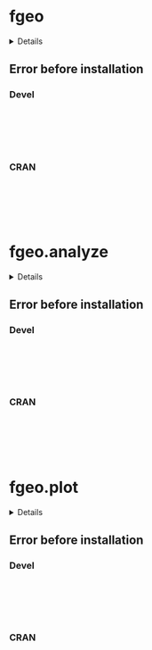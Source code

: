 # fgeo

<details>

* Version: 
* Source code: ???
* URL: https://github.com/forestgeo/fgeo.tool
* BugReports: https://github.com/forestgeo/fgeo.tool/issues
* Number of recursive dependencies: 0

Run `revdep_details(,"")` for more info

</details>

## Error before installation

### Devel

```






```
### CRAN

```






```
# fgeo.analyze

<details>

* Version: 
* Source code: ???
* URL: https://github.com/forestgeo/fgeo.tool
* BugReports: https://github.com/forestgeo/fgeo.tool/issues
* Number of recursive dependencies: 0

Run `revdep_details(,"")` for more info

</details>

## Error before installation

### Devel

```






```
### CRAN

```






```
# fgeo.plot

<details>

* Version: 
* Source code: ???
* URL: https://github.com/forestgeo/fgeo.tool
* BugReports: https://github.com/forestgeo/fgeo.tool/issues
* Number of recursive dependencies: 0

Run `revdep_details(,"")` for more info

</details>

## Error before installation

### Devel

```






```
### CRAN

```






```
